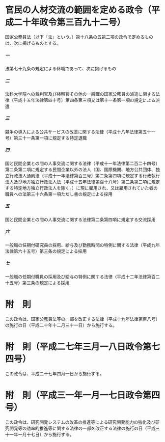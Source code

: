 # 官民の人材交流の範囲を定める政令（平成二十年政令第三百九十二号）
国家公務員法（以下「法」という。）第十八条の五第二項の政令で定めるものは、次に掲げるものとする。
##### 一
法第七十九条の規定による休職であって、次に掲げるもの
##### 二
法科大学院への裁判官及び検察官その他の一般職の国家公務員の派遣に関する法律（平成十五年法律第四十号）第四条第三項又は第十一条第一項の規定による派遣
##### 三
競争の導入による公共サービスの改革に関する法律（平成十八年法律第五十一号）第三十一条第一項に規定する特定退職
##### 四
国と民間企業との間の人事交流に関する法律（平成十一年法律第二百二十四号）第二条第二項に規定する民間企業以外の法人（国、国際機関、地方公共団体、独立行政法人通則法（平成十一年法律第百三号）第二条第四項に規定する行政執行法人及び地方独立行政法人法（平成十五年法律第百十八号）第二条第二項に規定する特定地方独立行政法人を除く。）に現に雇用され、又は雇用されていた者の職員への法第三十六条第一項ただし書の規定による採用
##### 五
国と民間企業との間の人事交流に関する法律第二条第四項に規定する交流採用
##### 六
一般職の任期付研究員の採用、給与及び勤務時間の特例に関する法律（平成九年法律第六十五号）第三条の規定による採用
##### 七
一般職の任期付職員の採用及び給与の特例に関する法律（平成十二年法律第百二十五号）第三条の規定による採用
# 附　則
この政令は、国家公務員法等の一部を改正する法律（平成十九年法律第百八号）の施行の日（平成二十年十二月三十一日）から施行する。
# 附　則（平成二七年三月一八日政令第七四号）
この政令は、平成二十七年四月一日から施行する。
# 附　則（平成三一年一月一七日政令第四号）
この政令は、研究開発システムの改革の推進等による研究開発能力の強化及び研究開発等の効率的推進等に関する法律の一部を改正する法律の施行の日（平成三十一年一月十七日）から施行する。
